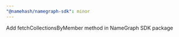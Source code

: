 ```yaml
---
"@namehash/namegraph-sdk": minor
---
```


Add fetchCollectionsByMember method in NameGraph SDK package
